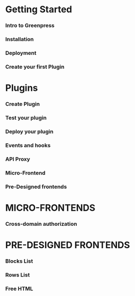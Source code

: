 # Getting Started

### Intro to Greenpress

### Installation

### Deployment

### Create your first Plugin



# Plugins

### Create Plugin

### Test your plugin

### Deploy your plugin

### Events and hooks

### API Proxy

### Micro-Frontend

### Pre-Designed frontends



# MICRO-FRONTENDS

### Cross-domain authorization



# PRE-DESIGNED FRONTENDS

### Blocks List

### Rows List

### Free HTML
